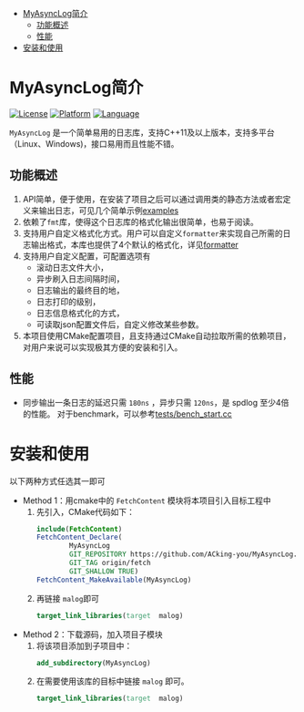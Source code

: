 
<!-- TOC -->
- [MyAsyncLog简介](#myasynclog简介)
  - [功能概述](#功能概述)
  - [性能](#性能)
- [安装和使用](#安装和使用)
<!-- TOC -->

# MyAsyncLog简介
[![License](https://img.shields.io/badge/License-MIT-green)](https://github.com/ACking-you/MyAsyncLog/blob/master/LICENSE)
[![Platform](https://img.shields.io/badge/Platform-Cross--platformable-blue)](https://img.shields.io/badge/Platform-Cross--platformable-blue)
[![Language](https://img.shields.io/badge/Language-C%2B%2B11%20or%20above-red)](https://en.cppreference.com/w/cpp/compiler_support/11)

`MyAsyncLog` 是一个简单易用的日志库，支持C++11及以上版本，支持多平台（Linux、Windows)，接口易用而且性能不错。

## 功能概述
1. API简单，便于使用，在安装了项目之后可以通过调用类的静态方法或者宏定义来输出日志，可见几个简单示例[examples](https://github.com/UnsterblichW/MyAsyncLog/blob/main/examples)
2. 依赖了`fmt`库，使得这个日志库的格式化输出很简单，也易于阅读。
3. 支持用户自定义格式化方式。用户可以自定义`formatter`来实现自己所需的日志输出格式，本库也提供了4个默认的格式化，详见[formatter](https://github.com/UnsterblichW/MyAsyncLog/blob/main/include/malog/formatter.h)
4. 支持用户自定义配置，可配置选项有
   * 滚动日志文件大小，
   * 异步刷入日志间隔时间，
   * 日志输出的最终目的地，
   * 日志打印的级别，
   * 日志信息格式化的方式，
   * 可读取json配置文件后，自定义修改某些参数。
5. 本项目使用CMake配置项目，且支持通过CMake自动拉取所需的依赖项目，对用户来说可以实现极其方便的安装和引入。

## 性能
* 同步输出一条日志的延迟只需 `180ns` ，异步只需 `120ns`，是 spdlog 至少4倍的性能。
对于benchmark，可以参考[tests/bench_start.cc](https://github.com/UnsterblichW/MyAsyncLog/blob/master/tests/bench_start.cc)

# 安装和使用
以下两种方式任选其一即可
* Method 1：用cmake中的 `FetchContent` 模块将本项目引入目标工程中
  1. 先引入，CMake代码如下：
        ```cmake
        include(FetchContent)
        FetchContent_Declare(
                MyAsyncLog
                GIT_REPOSITORY https://github.com/ACking-you/MyAsyncLog.git
                GIT_TAG origin/fetch
                GIT_SHALLOW TRUE)
        FetchContent_MakeAvailable(MyAsyncLog)
        ```
  2. 再链接 `malog`即可
        ```cmake
        target_link_libraries(target  malog)
        ```
* Method 2：下载源码，加入项目子模块
    1. 将该项目添加到子项目中：
        ```cmake
        add_subdirectory(MyAsyncLog)
        ```
    2. 在需要使用该库的目标中链接 `malog` 即可。
        ```cmake
        target_link_libraries(target  malog)
        ```
